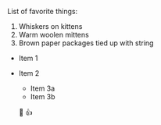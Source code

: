List of favorite things:
1. Whiskers on kittens
2. Warm woolen mittens
3. Brown paper packages tied up with string
  
* Item 1
* Item 2
  * Item 3a
  * Item 3b
  
  :palm_tree:
  :+1:
